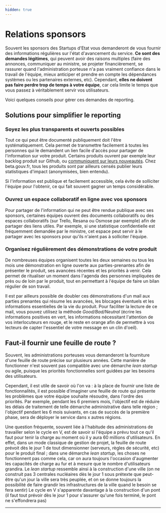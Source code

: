 ```yaml
---
hidden: true
---
```


# Relations sponsors

Souvent les sponsors des Startups d'Etat vous demanderont de vous fournir des informations régulières sur l'état d'avancement du service. **Ce sont des demandes légitimes**, qui peuvent avoir des raisons multiples (faire des annonces, communiquer au ministre, se projeter financièrement, se rassurer quand l'administration porteuse n'a pas vraiment confiance dans le travail de l'équipe, mieux anticiper et prendre en compte les dépendances systèmes ou les partenaires externes, etc). Cependant, **elles ne doivent pas faire perdre trop de temps à votre équipe**, car cela limite le temps que vous passez à véritablement servir vos utilisateurs.

Voici quelques conseils pour gérer ces demandes de reporting.

## Solutions pour simplifier le reporting

### Soyez les plus transparents et ouverts possibles

Tout ce qui peut être documenté publiquement doit l'être systématiquement. Cela permet de transmettre facilement à toutes les personnes qui le demandent un lien facile d'accès pour partager de l'information sur votre produit. Certains produits ouvrent par exemple leur backlog produit sur Github, ou [communiquent sur leurs nouveautés](https://mon-entreprise.fr/nouveaut%C3%A9s/mai-2021). Chez beta.gouv.fr, tous les produits sont par ailleurs censés publier leurs statistiques d'impact (anonymisées, bien entendu).

Si l'information est publique et facilement accessible, cela évite de solliciter l'équipe pour l'obtenir, ce qui fait souvent gagner un temps considérable.

### Ouvrez un espace collaboratif en ligne avec vos sponsors

Pour partager de l'information qui ne peut être rendue publique avec ses sponsors, certaines équipes ouvrent des documents collaboratifs ou des espaces collaboratifs (sur Trello, Resana ou Osmose par exemple) afin de partager des liens utiles. Par exemple, si une statistique confidentielle est fréquemment demandée par le ministre, cet espace peut servir à le partager avec les sponsors pour qu'ils n'aient pas à solliciter l'équipe.

### Organisez régulièrement des démonstrations de votre produit

De nombreuses équipes organisent toutes les deux semaines ou tous les mois une démonstration en ligne ouverte aux parties-prenantes afin de présenter le produit, ses avancées récentes et les priorités à venir. Cela permet de ritualiser un moment dans l'agenda des personnes impliquées de près ou de loin par le produit, tout en permettant à l'équipe de faire un bilan régulier de son travail.

Il est par ailleurs possible de doubler ces démonstrations d'un mail aux parties prenantes qui résume les avancées, les blocages éventuels et les informations essentielles de la vie du produit. Pour faciliter la lecture de ce mail, vous pouvez utilisez la méthode _Good/Bad/Neutral_ (écrire les informations positives en vert, les informations nécessitant l'attention de vos interlocuteurs en rouge, et le reste en orange afin de permettre à vos lecteurs de capter l'essentiel de votre message en un clin d'oeil).

## Faut-il fournir une feuille de route ?

Souvent, les administrations porteuses vous demanderont la fourniture d'une feuille de route précise sur plusieurs années. Cette manière de fonctionner n'est souvent pas compatible avec une démarche _lean startup_ ou agile, puisque les priorités fonctionnelles sont guidées par les besoins des utilisateurs.

Cependant, il est utile de savoir où l'on va : à la place de fournir une liste de fonctionnalités, il est possible d'imaginer une feuille de route qui présente les problèmes que votre équipe souhaite résoudre, dans l'ordre des priorités. Par exemple, pendant les 6 premiers mois, l'objectif est de réduire les délais de traitement de telle démarche administrative dans telle région ; l'objectif pendant les 6 mois suivants, en cas de succès de la première phase, sera de déployer le service dans x autres régions.

Une question fréquente, souvent liée à l'habitude des administrations de travailler selon le cycle en V, est de savoir si l'équipe a prévu tout ce qu'il faut pour tenir la charge au moment où il y aura 60 millions d'utilisateurs. En effet, dans un mode classique de gestion de projet, la feuille de route prévoit dès le jour 1 de tout dimensionner (serveurs, règles de sécurité, etc) pour le produit final ; dans une démarche _lean startup_, les choses ne fonctionnent pas comme cela, car on aura toujours l'occasion d'augmenter les capacités de charge au fur et à mesure que le nombre d'utilisateurs grandira. Le _lean startup_ ressemble ainsi à la construction d'une ville (on ne construit pas 3 centrales nucléaires dès le jour 1 sous prétexte que peut-être qu'un jour la ville sera très peuplée, et on se donne toujours la possibilité de faire grandir les infrastructures de la ville quand le besoin se fera sentir) Le cycle en V s'apparente davantage à la construction d'un pont (il faut tout prévoir dès le jour 1 pour s'assurer qu'une fois terminé, le pont ne s'effondrera pas)

***
